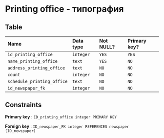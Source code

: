 # Printing office - типография

## Table

| Name                         | Data type                 | Not NULL? | Primary key? |
|:---------------------------- |:--------------------------|:----------|:-------------|
| `id_printing_office`         | `integer`                 | `YES`     | `YES`        |
| `name_printing_office`       | `text`                    | `YES`     | `NO`         |
| `address_printing_office`    | `text`                    | `NO`      | `NO`         |
| `count`                      | `integer`                 | `NO`      | `NO`         |
| `schedule_printing_office`   | `text`                    | `NO`      | `NO`         |
| `id_newspaper_fk`            | `integer`                 | `NO`      | `NO`         |


## Constraints


**Primary key** : `ID_printing_office integer PRIMARY KEY`

**Foreign key** : `ID_newspaper_FK integer REFERENCES newspaper (ID_newspaper)`



